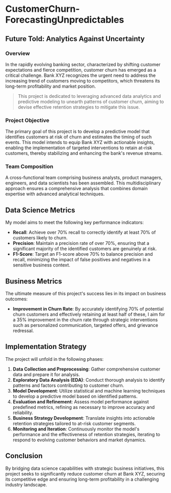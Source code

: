 # CustomerChurn-ForecastingUnpredictables

## Future Told: Analytics Against Uncertainty

### Overview

In the rapidly evolving banking sector, characterized by shifting customer expectations and fierce competition, customer churn has emerged as a critical challenge. Bank XYZ recognizes the urgent need to address the increasing trend of customers moving to competitors, which threatens its long-term profitability and market position. 
> This project is dedicated to leveraging advanced data analytics and predictive modeling to unearth patterns of customer churn, aiming to devise effective retention strategies to mitigate this issue.

### Project Objective

The primary goal of this project is to develop a predictive model that identifies customers at risk of churn and estimates the timing of such events. This model intends to equip Bank XYZ with actionable insights, enabling the implementation of targeted interventions to retain at-risk customers, thereby stabilizing and enhancing the bank's revenue streams.

### Team Composition

A cross-functional team comprising business analysts, product managers, engineers, and data scientists has been assembled. This multidisciplinary approach ensures a comprehensive analysis that combines domain expertise with advanced analytical techniques.

## Data Science Metrics

My model aims to meet the following key performance indicators:

- **Recall**: Achieve over 70% recall to correctly identify at least 70% of customers likely to churn.
- **Precision**: Maintain a precision rate of over 70%, ensuring that a significant majority of the identified customers are genuinely at risk.
- **F1-Score**: Target an F1-score above 70% to balance precision and recall, minimizing the impact of false positives and negatives in a sensitive business context.

## Business Metrics

The ultimate measure of this project's success lies in its impact on business outcomes:

- **Improvement in Churn Rate**: By accurately identifying 70% of potential churn customers and effectively retaining at least half of these, I aim for a 35% improvement in the churn rate through strategic interventions such as personalized communication, targeted offers, and grievance redressal.

## Implementation Strategy

The project will unfold in the following phases:

1. **Data Collection and Preprocessing**: Gather comprehensive customer data and prepare it for analysis.
2. **Exploratory Data Analysis (EDA)**: Conduct thorough analysis to identify patterns and factors contributing to customer churn.
3. **Model Development**: Utilize statistical and machine learning techniques to develop a predictive model based on identified patterns.
4. **Evaluation and Refinement**: Assess model performance against predefined metrics, refining as necessary to improve accuracy and reliability.
5. **Business Strategy Development**: Translate insights into actionable retention strategies tailored to at-risk customer segments.
6. **Monitoring and Iteration**: Continuously monitor the model's performance and the effectiveness of retention strategies, iterating to respond to evolving customer behaviors and market dynamics.

## Conclusion

By bridging data science capabilities with strategic business initiatives, this project seeks to significantly reduce customer churn at Bank XYZ, securing its competitive edge and ensuring long-term profitability in a challenging industry landscape.
